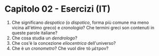# Capitolo 02 - Esercizi (IT)

1. Che significano *despotico* (o *dispotico*, forma più comune ma meno vicina all'ètimo greco) e *cronologia*? Che termini greci son contenuti in queste parole italiane?
1. Che cosa studia un *dendrologo*?
1. Che cos'è la concezione *eliocentrica* dell'universo?
1. Che è un *cronometro*? Che vuol dire τὸ μέτρον?
